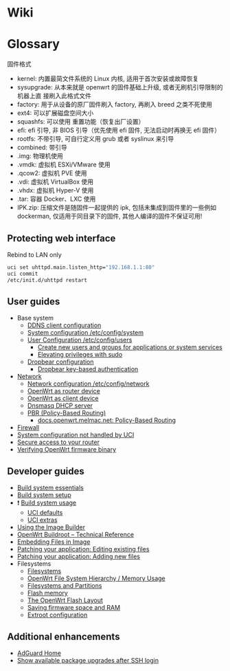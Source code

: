 # Wiki

# Glossary

固件格式

- kernel: 内置最简文件系统的 Linux 内核, 适用于首次安装或故障恢复
- sysupgrade: 从本来就是 openwrt 的固件基础上升级, 或者无刷机引导限制的机器上直
  接刷入此格式文件
- factory: 用于从设备的原厂固件刷入 factory, 再刷入 breed 之类不死使用
- ext4: 可以扩展磁盘空间大小
- squashfs: 可以使用 重置功能（恢复出厂设置）
- efi: efi 引导, 非 BIOS 引导（优先使用 efi 固件, 无法启动时再换无 efi 固件）
- rootfs: 不带引导, 可自行定义用 grub 或者 syslinux 来引导
- combined: 带引导
- .img: 物理机使用
- .vmdk: 虚拟机 ESXi/VMware 使用
- .qcow2: 虚拟机 PVE 使用
- .vdi: 虚拟机 VirtualBox 使用
- .vhdx: 虚拟机 Hyper-V 使用
- .tar: 容器 Docker、LXC 使用
- IPK.zip: 压缩文件是随固件一起提供的 ipk, 包括未集成到固件里的一些例如
  dockerman, 仅适用于同目录下的固件, 其他人编译的固件不保证可用!

## Protecting web interface

Rebind to LAN only

```sh
uci set uhttpd.main.listen_http="192.168.1.1:80"
uci commit
/etc/init.d/uhttpd restart
```


## User guides

- Base system
  - [DDNS client configuration](https://openwrt.org/docs/guide-user/base-system/ddns)
  - [System configuration /etc/config/system](https://openwrt.org/docs/guide-user/base-system/system_configuration)
  - [User Configuration /etc/config/users](https://openwrt.org/docs/guide-user/base-system/users)
    - [Create new users and groups for applications or system services](https://openwrt.org/docs/guide-user/additional-software/create-new-users)
    - [Elevating privileges with sudo](https://openwrt.org/docs/guide-user/security/sudo)
  - [Dropbear configuration](https://openwrt.org/docs/guide-user/base-system/dropbear)
    - [Dropbear key-based authentication](https://openwrt.org/docs/guide-user/security/dropbear.public-key.auth)
- [Network](https://openwrt.org/docs/guide-user/network/start)
  - [Network configuration /etc/config/network](https://openwrt.org/docs/guide-user/network/network_configuration)
  - [OpenWrt as router device](https://openwrt.org/docs/guide-user/network/openwrt_as_routerdevice)
  - [OpenWrt as client device](https://openwrt.org/docs/guide-user/network/openwrt_as_clientdevice)
  - [Dnsmasq DHCP server](https://openwrt.org/docs/guide-user/base-system/dhcp.dnsmasq)
  - [PBR (Policy-Based Routing)](https://openwrt.org/docs/guide-user/network/routing/pbr)
    - [docs.openwrt.melmac.net: Policy-Based Routing ](https://docs.openwrt.melmac.net/pbr/)
- [Firewall](https://openwrt.org/docs/guide-user/firewall/start)
- [System configuration not handled by UCI](https://openwrt.org/docs/guide-user/base-system/notuci.config)
- [Secure access to your router](https://openwrt.org/docs/guide-user/security/secure.access)
- [Verifying OpenWrt firmware binary](https://openwrt.org/docs/guide-quick-start/verify_firmware_checksum)

## Developer guides

- [Build system essentials](https://openwrt.org/docs/guide-developer/toolchain/buildsystem_essentials)
- [Build system setup](https://openwrt.org/docs/guide-developer/toolchain/install-buildsystem)
- ❗
  [Build system usage](https://openwrt.org/docs/guide-developer/toolchain/use-buildsystem)
  - [UCI defaults](https://openwrt.org/docs/guide-developer/uci-defaults)
  - [UCI extras](https://openwrt.org/docs/guide-user/advanced/uci_extras)
- [Using the Image Builder](https://openwrt.org/docs/guide-user/additional-software/imagebuilder)
- [OpenWrt Buildroot – Technical Reference](https://openwrt.org/docs/techref/buildroot)
- [Embedding Files in Image](https://openwrt.org/docs/guide-developer/embedding-files-in-image)
- [Patching your application: Editing existing files](https://openwrt.org/docs/guide-developer/helloworld/chapter8)
- [Patching your application: Adding new files](https://openwrt.org/docs/guide-developer/helloworld/chapter7)
- Filesystems
  - [Filesystems](https://openwrt.org/docs/techref/filesystems)
  - [OpenWrt File System Hierarchy / Memory Usage](https://openwrt.org/docs/techref/file_system)
  - [Filesystems and Partitions](https://openwrt.org/docs/guide-user/storage/filesystems-and-partitions)
  - [Flash memory](https://openwrt.org/docs/techref/flash)
  - [The OpenWrt Flash Layout](https://openwrt.org/docs/techref/flash.layout)
  - [Saving firmware space and RAM](https://openwrt.org/docs/guide-user/additional-software/saving_space)
  - [Extroot configuration](https://openwrt.org/docs/guide-user/additional-software/extroot_configuration)

## Additional enhancements

- [AdGuard Home](https://openwrt.org/docs/guide-user/services/dns/adguard-home)
- [Show available package upgrades after SSH login](https://openwrt.org/docs/guide-user/additional-software/show_upgradable_packages_after_ssh_login)
